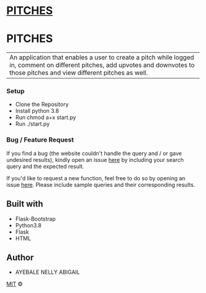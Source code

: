 # [PITCHES](https://nellys-pitches.herokuapp.com/)
# PITCHES
<table>
<tr>
<td>
 An application that enables a user to create a pitch while logged in, comment on different pitches, add upvotes and downvotes to those pitches and view different pitches as well.
</td>
</tr>
</table>

### Setup 
- Clone  the Repository
- Install python 3.8
- Run chmod a+x start.py
- Run ./start.py

### Bug / Feature Request

If you find a bug (the website couldn't handle the query and / or gave undesired results), kindly open an issue [here](https://github.com/Nelly-ayebale/pitches/issues/new) by including your search query and the expected result.

If you'd like to request a new function, feel free to do so by opening an issue [here](https://github.com/Nelly-ayebale/pitches/issues/new). Please include sample queries and their corresponding results.


## Built with 

- Flask-Bootstrap
- Python3.8
- Flask
- HTML

## Author
- AYEBALE NELLY ABIGAIL

[MIT](LICENSE) © 

